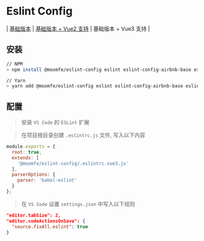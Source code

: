 # Eslint Config

| [基础版本](./README.md) | [基础版本 + Vue2 支持](./README.VUE.md) | 基础版本 + Vue3 支持 |

## 安装

```bash
// NPM
> npm install @moomfe/eslint-config eslint eslint-config-airbnb-base eslint-plugin-import babel-eslint eslint-plugin-vue --save-dev

// Yarn
> yarn add @moomfe/eslint-config eslint eslint-config-airbnb-base eslint-plugin-import babel-eslint eslint-plugin-vue --dev
```

## 配置

> 安装 `VS Code` 的 `ESLint` 扩展

> 在项目根目录创建 `.eslintrc.js` 文件, 写入以下内容

```js
module.exports = {
  root: true,
  extends: [
    '@moomfe/eslint-config/.eslintrc.vue3.js'
  ],
  parserOptions: {
    parser: 'babel-eslint'
  }
};
```

> 在 `VS Code` 设置 `settings.json` 中写入以下规则

```json
"editor.tabSize": 2,
"editor.codeActionsOnSave": {
  "source.fixAll.eslint": true
}
```
